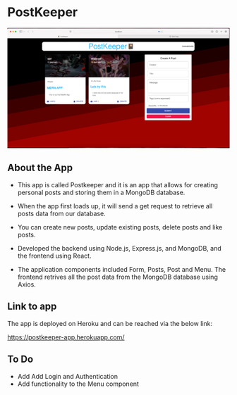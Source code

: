 # PostKeeper
![Screenshot](App.png)
## About the App

- This app is called Postkeeper and it is an app that allows for creating personal posts and storing them in a MongoDB database.

- When the app first loads up, it will send a get request to retrieve all posts data from our database.

- You can create new posts, update existing posts, delete posts and like posts.

- Developed the backend using Node.js, Express.js, and MongoDB, and the frontend using React.

- The application components included Form, Posts, Post and Menu. The frontend retrives all the post data from the MongoDB database using Axios. 

## Link to app

The app is deployed on Heroku and can be reached via the below link:

https://postkeeper-app.herokuapp.com/

## To Do

  - Add Add Login and Authentication
  - Add functionality to the Menu component

